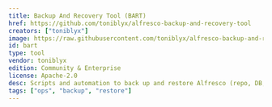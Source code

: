 ```yaml
---
title: Backup And Recovery Tool (BART)
href: https://github.com/toniblyx/alfresco-backup-and-recovery-tool
creators: ["toniblyx"]
image: https://raw.githubusercontent.com/toniblyx/alfresco-backup-and-recovery-tool/master/docs/img/bart.png
id: bart
type: tool
vendor: toniblyx
edition: Community & Enterprise
license: Apache-2.0
desc: Scripts and automation to back up and restore Alfresco (repo, DB, content store, Solr).
tags: ["ops", "backup", "restore"]
---
```

